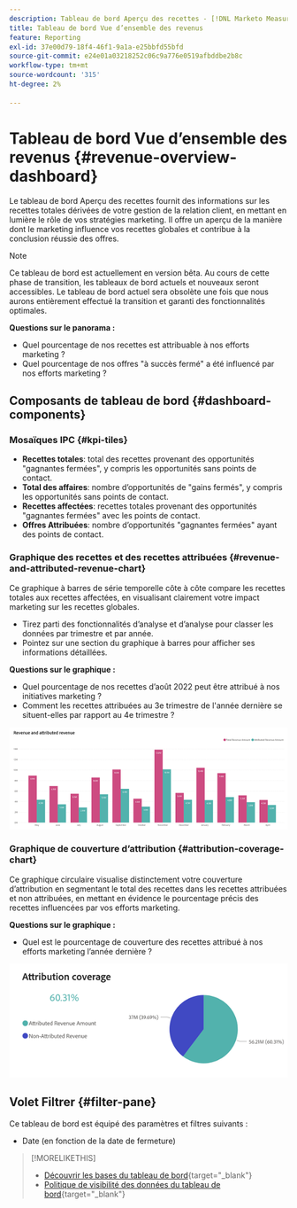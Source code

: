 ```yaml
---
description: Tableau de bord Aperçu des recettes - [!DNL Marketo Measure] - Produit
title: Tableau de bord Vue d’ensemble des revenus
feature: Reporting
exl-id: 37e00d79-18f4-46f1-9a1a-e25bbfd55bfd
source-git-commit: e24e01a03218252c06c9a776e0519afbddbe2b8c
workflow-type: tm+mt
source-wordcount: '315'
ht-degree: 2%

---
```


# Tableau de bord Vue d’ensemble des revenus {#revenue-overview-dashboard}

Le tableau de bord Aperçu des recettes fournit des informations sur les recettes totales dérivées de votre gestion de la relation client, en mettant en lumière le rôle de vos stratégies marketing. Il offre un aperçu de la manière dont le marketing influence vos recettes globales et contribue à la conclusion réussie des offres.

>[!NOTE]
>
>Ce tableau de bord est actuellement en version bêta. Au cours de cette phase de transition, les tableaux de bord actuels et nouveaux seront accessibles. Le tableau de bord actuel sera obsolète une fois que nous aurons entièrement effectué la transition et garanti des fonctionnalités optimales.

**Questions sur le panorama :**

* Quel pourcentage de nos recettes est attribuable à nos efforts marketing ?
* Quel pourcentage de nos offres &quot;à succès fermé&quot; a été influencé par nos efforts marketing ?

## Composants de tableau de bord {#dashboard-components}

### Mosaïques IPC {#kpi-tiles}

* **Recettes totales**: total des recettes provenant des opportunités &quot;gagnantes fermées&quot;, y compris les opportunités sans points de contact.
* **Total des affaires**: nombre d’opportunités de &quot;gains fermés&quot;, y compris les opportunités sans points de contact.
* **Recettes affectées**: recettes totales provenant des opportunités &quot;gagnantes fermées&quot; avec les points de contact.
* **Offres Attribuées**: nombre d’opportunités &quot;gagnantes fermées&quot; ayant des points de contact.

### Graphique des recettes et des recettes attribuées {#revenue-and-attributed-revenue-chart}

Ce graphique à barres de série temporelle côte à côte compare les recettes totales aux recettes affectées, en visualisant clairement votre impact marketing sur les recettes globales.

* Tirez parti des fonctionnalités d’analyse et d’analyse pour classer les données par trimestre et par année.
* Pointez sur une section du graphique à barres pour afficher ses informations détaillées.

**Questions sur le graphique :**

* Quel pourcentage de nos recettes d’août 2022 peut être attribué à nos initiatives marketing ?
* Comment les recettes attribuées au 3e trimestre de l&#39;année dernière se situent-elles par rapport au 4e trimestre ?

![](assets/revenue-overview-dashboard-1.png)

### Graphique de couverture d’attribution {#attribution-coverage-chart}

Ce graphique circulaire visualise distinctement votre couverture d’attribution en segmentant le total des recettes dans les recettes attribuées et non attribuées, en mettant en évidence le pourcentage précis des recettes influencées par vos efforts marketing.

**Questions sur le graphique :**

* Quel est le pourcentage de couverture des recettes attribué à nos efforts marketing l’année dernière ?

![](assets/revenue-overview-dashboard-2.png)

## Volet Filtrer {#filter-pane}

Ce tableau de bord est équipé des paramètres et filtres suivants :

* Date (en fonction de la date de fermeture)

>[!MORELIKETHIS]
>
>* [Découvrir les bases du tableau de bord](/help/marketo-measure-discover-ui/dashboards/discover-dashboard-basics.md){target="_blank"}
>* [Politique de visibilité des données du tableau de bord](/help/marketo-measure-discover-ui/dashboards/dashboard-data-visibility-policy.md){target="_blank"}
